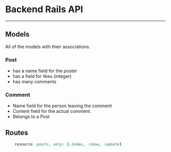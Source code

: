 # Backend Rails API

---

## Models
All of the models with their associations.

### Post
* has a name field for the poster
* has a field for likes (integer)
* has many comments

### Comment
* Name field for the person leaving the comment
* Content field for the actual comment.
* Belongs to a Post

## Routes
```RUBY
    resource :posts, only: [:index, :show, :update]
```
